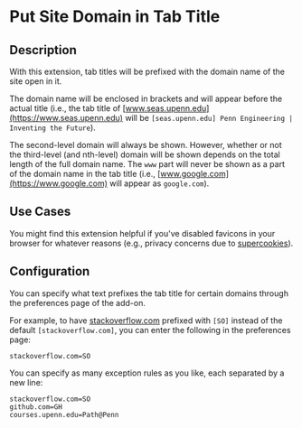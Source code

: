 # Put Site Domain in Tab Title

## Description

With this extension, tab titles will be prefixed with the domain name of the site open in it.

The domain name will be enclosed in brackets and will appear before the actual title (i.e., the tab title of [www.seas.upenn.edu](https://www.seas.upenn.edu) will be `[seas.upenn.edu] Penn Engineering | Inventing the Future`).

The second-level domain will always be shown. However, whether or not the third-level (and nth-level) domain will be shown depends on the total length of the full domain name. The `www` part will never be shown as a part of the domain name in the tab title (i.e., [www.google.com](https://www.google.com) will appear as `google.com`).

## Use Cases

You might find this extension helpful if you've disabled favicons in your browser for whatever reasons (e.g., privacy concerns due to [supercookies](https://github.com/jonasstrehle/supercookie)).

## Configuration

You can specify what text prefixes the tab title for certain domains through the preferences page of the add-on.

For example, to have [stackoverflow.com](https://stackoverflow.com) prefixed with `[SO]` instead of the default `[stackoverflow.com]`, you can enter the following in the preferences page:

```
stackoverflow.com=SO
```

You can specify as many exception rules as you like, each separated by a new line:

```
stackoverflow.com=SO
github.com=GH
courses.upenn.edu=Path@Penn
```
